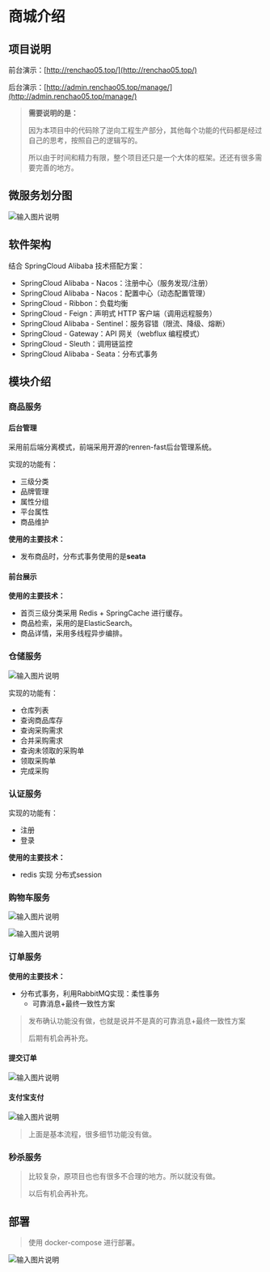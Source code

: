 # 商城介绍

## 项目说明

前台演示：[http://renchao05.top/](http://renchao05.top/)

后台演示：[http://admin.renchao05.top/manage/](http://admin.renchao05.top/manage/)

> **需要说明的是：**
>
> 因为本项目中的代码除了逆向工程生产部分，其他每个功能的代码都是经过自己的思考，按照自己的逻辑写的。
>
> 所以由于时间和精力有限，整个项目还只是一个大体的框架。还还有很多需要完善的地方。



## 微服务划分图
![输入图片说明](https://foruda.gitee.com/images/1665235821062848163/87b5a16c_10481880.png "image-20221007151011780.png")

## 软件架构
结合 SpringCloud Alibaba 技术搭配方案：

- SpringCloud Alibaba - Nacos：注册中心（服务发现/注册）
- SpringCloud Alibaba - Nacos：配置中心（动态配置管理）
- SpringCloud - Ribbon：负载均衡
- SpringCloud - Feign：声明式 HTTP 客户端（调用远程服务）
- SpringCloud Alibaba - Sentinel：服务容错（限流、降级、熔断）
- SpringCloud - Gateway：API 网关（webflux 编程模式）
- SpringCloud - Sleuth：调用链监控
- SpringCloud Alibaba - Seata：分布式事务



## 模块介绍

### 商品服务

#### 后台管理

采用前后端分离模式，前端采用开源的renren-fast后台管理系统。

实现的功能有：

- 三级分类
- 品牌管理
- 属性分组
- 平台属性
- 商品维护

**使用的主要技术：**

- 发布商品时，分布式事务使用的是**seata**



#### 前台展示

**使用的主要技术：**

- 首页三级分类采用 Redis + SpringCache 进行缓存。
- 商品检索，采用的是ElasticSearch。
- 商品详情，采用多线程异步编排。



### 仓储服务

![输入图片说明](https://foruda.gitee.com/images/1665235864597791967/78532b6e_10481880.png "image-20221007153952827.png")

实现的功能有：

- 仓库列表
- 查询商品库存
- 查询采购需求
- 合并采购需求
- 查询未领取的采购单
- 领取采购单
- 完成采购



### 认证服务

实现的功能有：

- 注册
- 登录

**使用的主要技术：**

- redis 实现 分布式session

### 购物车服务

![输入图片说明](https://foruda.gitee.com/images/1665235880974823931/829238e4_10481880.png "image-20221007164434269.png")

![输入图片说明](https://foruda.gitee.com/images/1665235894098207937/f3620d75_10481880.png "image-20221007164452964.png")

### 订单服务

**使用的主要技术：**

- 分布式事务，利用RabbitMQ实现：柔性事务
  - 可靠消息+最终一致性方案

> 发布确认功能没有做，也就是说并不是真的可靠消息+最终一致性方案
>
> 后期有机会再补充。

#### 提交订单

![输入图片说明](https://foruda.gitee.com/images/1665235907309044526/7bd3a6a3_10481880.png "image-20221007172808115.png")

#### 支付宝支付

![输入图片说明](https://foruda.gitee.com/images/1665235919891828193/e064ae10_10481880.png "image-20221007172937733.png")

> 上面是基本流程，很多细节功能没有做。



### 秒杀服务

> 比较复杂，原项目也也有很多不合理的地方。所以就没有做。
>
> 以后有机会再补充。



## 部署

> 使用 docker-compose 进行部署。

![输入图片说明](https://foruda.gitee.com/images/1665235943692956284/fff46e4a_10481880.png "image-20221008110236781.png")





